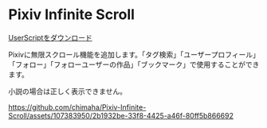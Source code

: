 # Pixiv Infinite Scroll

[UserScriptをダウンロード](https://github.com/chimaha/Pixiv-Infinite-Scroll/raw/main/script/pixivinfinitescroll.user.js)  

Pixivに無限スクロール機能を追加します。「タグ検索」「ユーザープロフィール」「フォロー」「フォローユーザーの作品」「ブックマーク」で使用することができます。  

小説の場合は正しく表示できません。  

https://github.com/chimaha/Pixiv-Infinite-Scroll/assets/107383950/2b1932be-33f8-4425-a46f-80ff5b866692
